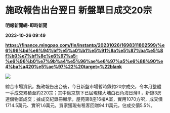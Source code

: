 # 施政報告出台翌日 新盤單日成交20宗
**明報新聞網-即時新聞**

**2023-10-26 09:49**

**https://finance.mingpao.com/fin/instantp/20231026/1698311802599/%e6%96%bd%e6%94%bf%e5%a0%b1%e5%91%8a%e5%87%ba%e5%8f%b0%e7%bf%8c%e6%97%a5-%e6%96%b0%e7%9b%a4%e5%96%ae%e6%97%a5%e6%88%90%e4%ba%a420%e5%ae%97%22%20target=%22blank**

![](https://fs.mingpao.com/fin/20231026/s00011/30b4fe19edbb3e2a89ee628159ae9125.jpg)

綜合市場資訊，施政報告出台後，今日新盤市場暫時錄約20宗成交，令本月整體一手成交累積至約220宗；其中億京旗下已屆現樓大埔白石角海日灣II ，新錄3房連儲物室成交；據成交紀錄冊顯示，屋苑第8座16樓A室，實用1070方呎，成交價1714.5萬元、實呎1.6萬元，買家獲現有租客回贈94.11萬元，佔成交價5.5%。